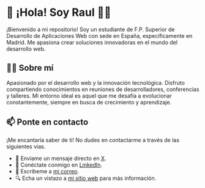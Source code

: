 # 👋 ¡Hola! Soy Raul 👨‍💻

¡Bienvenido a mi repositorio! Soy un estudiante de F.P. Superior de Desarrollo de Aplicaciones Web con sede en España, específicamente en Madrid. Me apasiona crear soluciones innovadoras en el mundo del desarrollo web.

## 👨‍💼 Sobre mí

Apasionado por el desarrollo web y la innovación tecnológica. Disfruto compartiendo conocimientos en reuniones de desarrolladores, conferencias y talleres. Mi entorno ideal es aquel que me desafía a evolucionar constantemente, siempre en busca de crecimiento y aprendizaje.

## 📫 Ponte en contacto

¡Me encantaría saber de ti! No dudes en contactarme a través de las siguientes vias.

- 💬 Envíame un mensaje directo en [X](https://www.radis.dev/x).
- 🤝 Conéctate conmigo en [LinkedIn](https://www.radis.dev/linkedin).
- 📧 Escríbeme a [mi correo](mailto:contacto@radis.dev).
- 🔍 Echa un vistazo a [mi sitio web](https://www.radis.dev) para más información.
